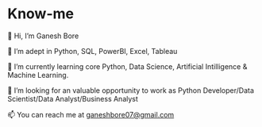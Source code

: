 # Know-me
👋 Hi, I’m Ganesh Bore

👀 I’m adept in Python, SQL, PowerBI, Excel, Tableau

🌱 I’m currently learning core Python, Data Science, Artificial Intilligence & Machine Learning.

💞️ I’m looking for an valuable opportunity to work as Python Developer/Data Scientist/Data Analyst/Business Analyst

📫 You can reach me at ganeshbore07@gmail.com
